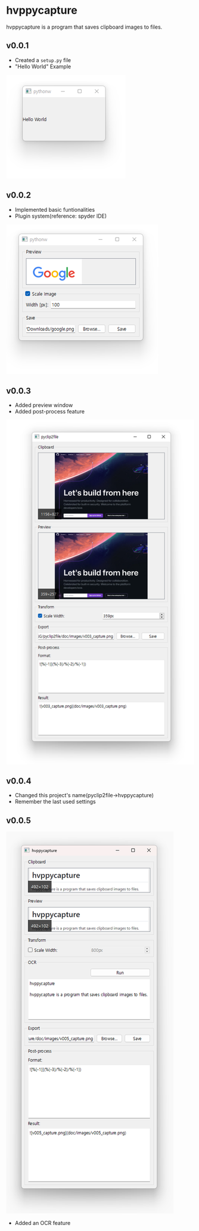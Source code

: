 # hvppycapture

hvppycapture is a program that saves clipboard images to files.

## v0.0.1

- Created a `setup.py` file
- "Hello World" Example

![capture v0.0.1](doc/images/hello_world.png)

## v0.0.2

- Implemented basic funtionalities
- Plugin system(reference: spyder IDE)

![capture v0.0.2](doc/images/v002_capture.png)

## v0.0.3

- Added preview window
- Added post-process feature

![v003_capture.png](doc/images/v003_capture.png)

## v0.0.4

- Changed this project's name(pyclip2file→hvppycapture)
- Remember the last used settings

## v0.0.5

![v005_capture.png](doc/images/v005_capture.png)

- Added an OCR feature

